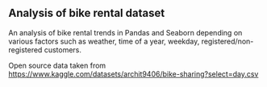 ## Analysis of bike rental dataset

An analysis of bike rental trends in Pandas and Seaborn depending on various factors such as weather, time of a year, weekday, registered/non-registered customers.

Open source data taken from https://www.kaggle.com/datasets/archit9406/bike-sharing?select=day.csv
